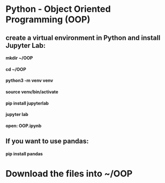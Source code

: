 # Python - Object Oriented Programming (OOP)

## create a virtual environment in Python and install Jupyter Lab: 
#### mkdir ~/OOP
#### cd ~/OOP
#### python3 -m venv venv
#### source venv/bin/activate
#### pip install jupyterlab
#### jupyter lab
#### open: OOP.ipynb

## If you want to use pandas:
#### pip install pandas

# Download the files into ~/OOP

